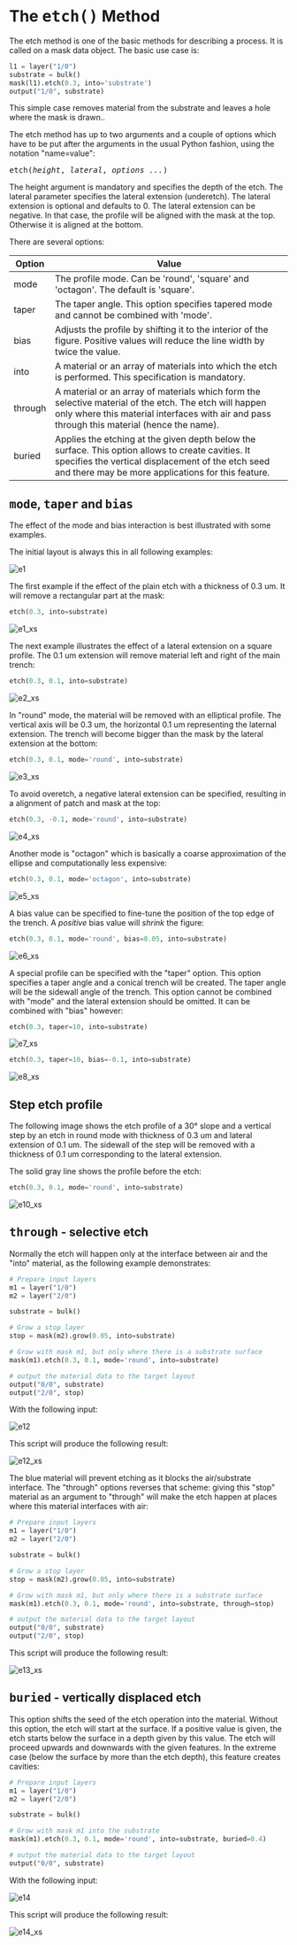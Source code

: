 # The <tt>etch()</tt> Method

The etch method is one of the basic methods for describing a process.
It is called on a mask data object. The basic use case is:

```python
l1 = layer("1/0")
substrate = bulk()
mask(l1).etch(0.3, into='substrate')
output("1/0", substrate)
```

This simple case removes material from the substrate and leaves a hole
where the mask is drawn..

The etch method has up to two arguments and a couple of options which
have to be put after the arguments in the usual Python fashion, using
the notation "name=value":

<tt>etch(<i>height</i>, <i>lateral</i>, <i>options ...</i>)</tt>

The height argument is mandatory and specifies the depth of the etch.
The lateral parameter specifies the lateral extension (underetch).
The lateral extension is optional and defaults to 0. The lateral
extension can be negative. In that case, the profile will be aligned
with the mask at the top. Otherwise it is aligned at the bottom.

There are several options:

| Option | Value       |
| ------ | ----------- |
| mode  | The profile mode. Can be 'round', 'square' and 'octagon'. The default is 'square'. |
| taper | The taper angle. This option specifies tapered mode and cannot be combined with 'mode'. |
| bias  | Adjusts the profile by shifting it to the interior of the figure. Positive values will reduce the line width by twice the value. |
| into  | A material or an array of materials into which the etch is performed. This specification is mandatory. |
| through | A material or an array of materials which form the selective material of the etch. The etch will happen only where this material interfaces with air and pass through this material (hence the name). |
| buried | Applies the etching at the given depth below the surface. This option allows to create cavities. It specifies the vertical displacement of the etch seed and there may be more applications for this feature. |

## <tt>mode</tt>, <tt>taper</tt> and <tt>bias</tt>

The effect of the mode and bias interaction is best illustrated with 
some examples.

The initial layout is always this in all following examples:

![e1](e1.png)

The first example if the effect of the plain etch with a thickness of 
0.3 um. It will remove a rectangular part at the mask:

```python
etch(0.3, into=substrate)
```

![e1_xs](e1_xs.png)

The next example illustrates the effect of a lateral extension on a 
square profile. The 0.1 um extension will remove material left and right 
of the main trench:

```python
etch(0.3, 0.1, into=substrate)
```

![e2_xs](e2_xs.png)

In "round" mode, the material will be removed with an elliptical 
profile. The vertical axis will be 0.3 um, the horizontal 0.1 um 
representing the laternal extension. The trench will become bigger 
than the mask by the lateral extension at the bottom:

```python
etch(0.3, 0.1, mode='round', into=substrate)
```

![e3_xs](e3_xs.png)

To avoid overetch, a negative lateral extension can be specified, 
resulting in a alignment of patch and mask at the top:

```python
etch(0.3, -0.1, mode='round', into=substrate)
```

![e4_xs](e4_xs.png)

Another mode is "octagon" which is basically a coarse approximation 
of the ellipse and computationally less expensive:

```python
etch(0.3, 0.1, mode='octagon', into=substrate)
```

![e5_xs](e5_xs.png)

A bias value can be specified to fine-tune the position of the top 
edge of the trench. A *positive* bias value will *shrink* the figure:

```python
etch(0.3, 0.1, mode='round', bias=0.05, into=substrate)
```

![e6_xs](e6_xs.png)

A special profile can be specified with the "taper" option. This option 
specifies a taper angle and a conical trench will be created. The taper 
angle will be the sidewall angle of the trench. This option cannot be 
combined with "mode" and the lateral extension should be omitted. It can 
be combined with "bias" however:

```python
etch(0.3, taper=10, into=substrate)
```

![e7_xs](e7_xs.png)

```python
etch(0.3, taper=10, bias=-0.1, into=substrate)
```

![e8_xs](e8_xs.png)

## Step etch profile

The following image shows the etch profile of a 30° slope and a 
vertical step by an etch in round mode with thickness of 0.3 um and 
lateral extension of 0.1 um. The sidewall of the step will be removed 
with a thickness of 0.1 um corresponding to the lateral extension.

The solid gray line shows the profile before the etch:

```python
etch(0.3, 0.1, mode='round', into=substrate)
```

![e10_xs](e10_xs.png)

## <tt>through</tt> - selective etch

Normally the etch will happen only at the interface between air and 
the "into" material, as the following example demonstrates:

```python
# Prepare input layers
m1 = layer("1/0")
m2 = layer("2/0")

substrate = bulk()

# Grow a stop layer
stop = mask(m2).grow(0.05, into=substrate)

# Grow with mask m1, but only where there is a substrate surface
mask(m1).etch(0.3, 0.1, mode='round', into=substrate)

# output the material data to the target layout
output("0/0", substrate)
output("2/0", stop)
```

With the following input:

![e12](e12.png)

This script will produce the following result:

![e12_xs](e12_xs.png)

The blue material will prevent etching as it blocks the air/substrate 
interface. The "through" options reverses that scheme: giving this 
"stop" material as an argument to "through" will make the etch happen 
at places where this material interfaces with air:

```python
# Prepare input layers
m1 = layer("1/0")
m2 = layer("2/0")

substrate = bulk()

# Grow a stop layer
stop = mask(m2).grow(0.05, into=substrate)

# Grow with mask m1, but only where there is a substrate surface
mask(m1).etch(0.3, 0.1, mode='round', into=substrate, through=stop)

# output the material data to the target layout
output("0/0", substrate)
output("2/0", stop)
```

This script will produce the following result:

![e13_xs](e13_xs.png)

## <tt>buried</tt> - vertically displaced etch

This option shifts the seed of the etch operation into the material. 
Without this option, the etch will start at the surface. If a positive 
value is given, the etch starts below the surface in a depth given by 
this value. The etch will proceed upwards and downwards with the given 
features. In the extreme case (below the surface by more than the etch 
depth), this feature creates cavities:

```python
# Prepare input layers
m1 = layer("1/0")
m2 = layer("2/0")

substrate = bulk()

# Grow with mask m1 into the substrate
mask(m1).etch(0.3, 0.1, mode='round', into=substrate, buried=0.4)

# output the material data to the target layout
output("0/0", substrate)
```

With the following input:

![e14](e14.png)

This script will produce the following result:

![e14_xs](e14_xs.png)
